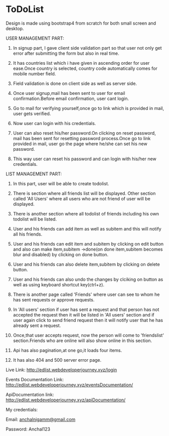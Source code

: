 # ToDoList

Design is made using bootstrap4 from scratch for both small screen and desktop.

USER MANAGEMENT PART:
1) In signup part, I gave client side validation part so that user not only get error after submitting the form but also in real time.

2) It has countries list which i have given in ascending order for user ease.Once country is selected, country code automatically comes 
for mobile number field.

3) Field validation is done on client side as well as server side.

4) Once user signup,mail has been sent to user for email confirmation.Before email confirmation, user cant login.

5) Go to mail for verifying yourself,once go to link which is provided in mail, user gets verified.

6) Now user can login with his credentials.

7) User can also reset his/her password.On clicking on reset password, mail has been sent for resetting password process.Once go to link
provided in mail, user go the page where he/she can set his new password.

8) This way user can reset his password and can login with his/her new credentials.

LIST MANAGEMENT PART:
1) In this part, user will be able to create todolist.

2) There is section where all friends list will be displayed. Other section called 'All Users' where all users who are not friend of user will be displayed.

3) There is another section where all todolist  of friends including his own todolist will be listed.

4) User and his friends can add item as well as subitem and this will notify all his friends.

5) User and his friends can edit item and subitem by clicking on edit button and also can make item,subitem ->done(on done item,subitem becomes blur and disabled) by clicking on done button.

6) User and his friends can also delete item,subitem by clicking on delete button.

7) User and his friends can also undo the changes by clciking on button as well as using keyboard shortcut key(ctrl+z).

8) There is another page called 'Friends' where user can see to whom he has sent requests or approve requests.

9) In 'All users' section if user has sent a request and that person has not accepted the request then it will be listed in 'All users' section and if user again click to send friend request then it will notify user that he has already sent a request.

10) Once,that user accepts request, now the person will come to 'friendslist' section.Friends who are online will also show online in this section.

11) Api has also pagination,at one go,it loads four items.

12) It has also 404 and 500 server error page.

Live Link:
http://edlist.webdeveloperjourney.xyz/login

Events Documentation Link:
http://edlist.webdeveloperjourney.xyz/eventsDocumentation/

ApiDocumentation link:
http://edlist.webdeveloperjourney.xyz/apiDocumentation/

My credentials:

Email:
anchalnigamm@gmail.com

Password:
Anchal123



